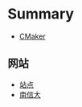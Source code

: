 # Summary

* [CMaker](README.md)

## 网站
* [站点](pages/website.md)
* [南信大](pages/school/nuist.edu.cn.md)
